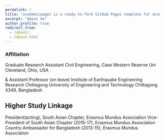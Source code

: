 ```yaml
---
permalink: /
title: "academicpages is a ready-to-fork GitHub Pages template for academic personal websites"
excerpt: "About me"
author_profile: true
redirect_from: 
  - /about/
  - /about.html
---
```

### Affiliation
Graduate Research Assistant
Civil Engineering, Case Western Reserve Uni
Cleveland, Ohio, USA

&
Assistant Professor (on leave)
Institute of Earthquake Engineering Research
Chittagong University of Engineering and Technology
Chittagong 4349, Bangladesh

## Higher Study Linkage
President(acting), South Asian Chapter, Erasmus Mundus Association
Vice-President of South Asian Chapter (2015-17), Erasmus Mundus Association
Country Ambassador for Bangladesh (2013-15), Erasmus Mundus Association
